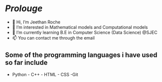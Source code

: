# *Prolouge*
- 👋 Hi, I’m Jeethan Roche
- 👀 I’m interested in Mathematical models and Computational models
- 🌱 I’m currently learning B.E in Computer Science (Data Science) @SJEC
- 📫 You can contact me through the email
## Some of the programming languages i have used so far include
- Python - C++ - HTML - CSS -Git
<doctype html>
<body> <a herf="https://banner2.cleanpng.com/20190623/yp/kisspng-python-computer-icons-programming-language-executa-5d0f0aa79779a6.6143656815612668556205.jpg">
  <a href="https://w7.pngwing.com/pngs/46/626/png-transparent-c-logo-the-c-programming-language-computer-icons-computer-programming-source-code-programming-miscellaneous-template-blue.png"
</body>
<!---
roche-jeethan/roche-jeethan is a ✨ special ✨ repository because its `README.md` (this file) appears on your GitHub profile.
You can click the Preview link to take a look at your changes.
--->
